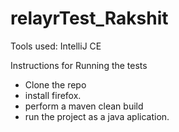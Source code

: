 # relayrTest_Rakshit

Tools used:
IntelliJ CE 

Instructions for Running the tests

 - Clone the repo
 - install firefox.
 - perform a maven clean build
 - run the project as a java aplication.
